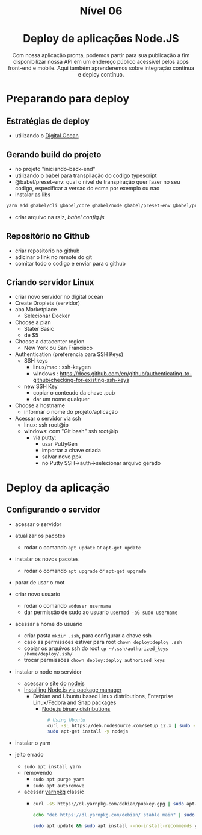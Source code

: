 <p align="center">
  <h1 align="center">Nível 06</h1>
</p>

<p align="center">
  <h1 align="center">Deploy de aplicações Node.JS</h1>
  <p align="center">
    Com nossa aplicação pronta, podemos partir para sua publicação a fim disponibilizar nossa API em um endereço público acessível pelos apps front-end e mobile. Aqui também aprenderemos sobre integração contínua e deploy contínuo.
    <br />
  </p>
</p>

# Preparando para deploy

## Estratégias de deploy
- utilizando o [Digital Ocean](https://cloud.digitalocean.com/)

## Gerando build do projeto
- no projeto "iniciando-back-end"
- utilizando o babel para transpilação do codigo typescript
- @babel/preset-env: qual o nivel de transpiração quer fazer no seu codigo, especificar a versao do ecma por exemplo ou nao
- instalar as libs
```sh
yarn add @babel/cli @babel/core @babel/node @babel/preset-env @babel/preset-typescript babel-plugin-module-resolver babel-plugin-transform-typescript-metadata @babel/plugin-proposal-decorators @babel/plugin-proposal-class-properties -D
```
- criar arquivo na raiz, *babel.config.js*

## Repositório no Github
- criar repositorio no github
- adicinar o link no remote do git
- comitar todo o codigo e enviar para o github

## Criando servidor Linux
- criar novo servidor no digital ocean
- Create Droplets (servidor)
- aba Marketplace
  - Selecionar Docker
- Choose a plan
  - Stater Basic
  - de $5
- Choose a datacenter region
  - New York ou San Francisco
- Authentication (preferencia para SSH Keys)
  - SSH keys
    - linux/mac : ssh-keygen
    - windows : https://docs.github.com/en/github/authenticating-to-github/checking-for-existing-ssh-keys
  - new SSH Key
    - copiar o conteudo da chave .pub
    - dar um nome qualquer
- Choose a hostname
  - informar o nome do projeto/aplicação
- Acessar o servidor via ssh
  - linux: ssh root@ip
  - windows: com "Git bash" ssh root@ip
    - via putty: 
      - usar PuttyGen
      - importar a chave criada
      - salvar novo ppk
      - no Putty SSH->auth->selecionar arquivo gerado
      
# Deploy da aplicação
## Configurando o servidor
- acessar o servidor
- atualizar os pacotes
  - rodar o comando `apt update` or `apt-get update`
- instalar os novos pacotes
  - rodar o comando `apt upgrade` or `apt-get upgrade`
- parar de usar o root 
- criar novo usuario
  - rodar o comando `adduser username`
  - dar permissão de sudo ao usuario `usermod -aG sudo username`
- acessar a home do usuario
  - criar pasta `mkdir .ssh`, para configurar a chave ssh
  - caso as permissões estiver para root `chown deploy:deploy .ssh`
  - copiar os arquivos ssh do root `cp ~/.ssh/authorized_keys /home/deploy/.ssh/`
  - trocar permissões `chown deploy:deploy authorized_keys`

- instalar o node no servidor
  - acessar o site do [nodejs](https://nodejs.org/en/)
  - [Installing Node.js via package manager](https://nodejs.org/en/download/package-manager/)
    - Debian and Ubuntu based Linux distributions, Enterprise Linux/Fedora and Snap packages
      - [Node.js binary distributions](https://github.com/nodesource/distributions/blob/master/README.md)
        ```sh
          # Using Ubuntu
          curl -sL https://deb.nodesource.com/setup_12.x | sudo -E bash -
          sudo apt-get install -y nodejs
        ```
- instalar o yarn
- jeito errado 
  - `sudo apt install yarn`
  - removendo
    - `sudo apt purge yarn`
    - `sudo apt autoremove`
  - acessar [yarnpkg](https://classic.yarnpkg.com/lang/en/) classic
    - ```sh
      curl -sS https://dl.yarnpkg.com/debian/pubkey.gpg | sudo apt-key add -

      echo "deb https://dl.yarnpkg.com/debian/ stable main" | sudo tee /etc/apt/sources.list.d/yarn.list

      sudo apt update && sudo apt install --no-install-recommends yarn
    ```
